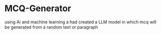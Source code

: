 # MCQ-Generator
using Ai and machine learning a had created a LLM model in which mcq will be generated from a random text or paragraph
